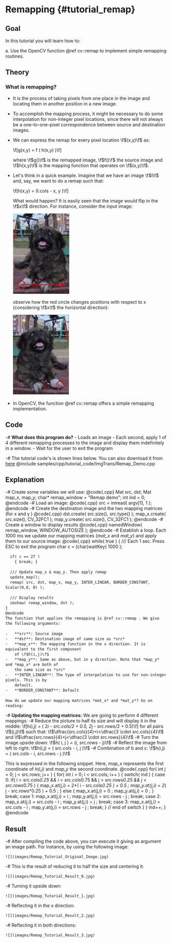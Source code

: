 Remapping {#tutorial_remap}
=========

Goal
----

In this tutorial you will learn how to:

a.  Use the OpenCV function @ref cv::remap to implement simple remapping routines.

Theory
------

### What is remapping?

-   It is the process of taking pixels from one place in the image and locating them in another
    position in a new image.
-   To accomplish the mapping process, it might be necessary to do some interpolation for
    non-integer pixel locations, since there will not always be a one-to-one-pixel correspondence
    between source and destination images.
-   We can express the remap for every pixel location \f$(x,y)\f$ as:

    \f[g(x,y) = f ( h(x,y) )\f]

    where \f$g()\f$ is the remapped image, \f$f()\f$ the source image and \f$h(x,y)\f$ is the mapping function
    that operates on \f$(x,y)\f$.

-   Let's think in a quick example. Imagine that we have an image \f$I\f$ and, say, we want to do a
    remap such that:

    \f[h(x,y) = (I.cols - x, y )\f]

    What would happen? It is easily seen that the image would flip in the \f$x\f$ direction. For
    instance, consider the input image:

    ![](images/Remap_Tutorial_Theory_0.jpg)

    observe how the red circle changes positions with respect to x (considering \f$x\f$ the horizontal
    direction):

    ![](images/Remap_Tutorial_Theory_1.jpg)

-   In OpenCV, the function @ref cv::remap offers a simple remapping implementation.

Code
----

-#  **What does this program do?**
    -   Loads an image
    -   Each second, apply 1 of 4 different remapping processes to the image and display them
        indefinitely in a window.
    -   Wait for the user to exit the program

-#  The tutorial code's is shown lines below. You can also download it from
    [here](https://github.com/opencv/opencv/tree/master/samples/cpp/tutorial_code/ImgTrans/Remap_Demo.cpp)
    @include samples/cpp/tutorial_code/ImgTrans/Remap_Demo.cpp

Explanation
-----------

-#  Create some variables we will use:
    @code{.cpp}
    Mat src, dst;
    Mat map_x, map_y;
    char* remap_window = "Remap demo";
    int ind = 0;
    @endcode
-#  Load an image:
    @code{.cpp}
    src = imread( argv[1], 1 );
    @endcode
-#  Create the destination image and the two mapping matrices (for x and y )
    @code{.cpp}
    dst.create( src.size(), src.type() );
    map_x.create( src.size(), CV_32FC1 );
    map_y.create( src.size(), CV_32FC1 );
    @endcode
-#  Create a window to display results
    @code{.cpp}
    namedWindow( remap_window, WINDOW_AUTOSIZE );
    @endcode
-#  Establish a loop. Each 1000 ms we update our mapping matrices (*mat_x* and *mat_y*) and apply
    them to our source image:
    @code{.cpp}
    while( true )
    {
      /// Each 1 sec. Press ESC to exit the program
      char c = (char)waitKey( 1000 );

      if( c == 27 )
        { break; }

      /// Update map_x & map_y. Then apply remap
      update_map();
      remap( src, dst, map_x, map_y, INTER_LINEAR, BORDER_CONSTANT, Scalar(0,0, 0) );

      /// Display results
      imshow( remap_window, dst );
    }
    @endcode
    The function that applies the remapping is @ref cv::remap . We give the following arguments:

    -   **src**: Source image
    -   **dst**: Destination image of same size as *src*
    -   **map_x**: The mapping function in the x direction. It is equivalent to the first component
        of \f$h(i,j)\f$
    -   **map_y**: Same as above, but in y direction. Note that *map_y* and *map_x* are both of
        the same size as *src*
    -   **INTER_LINEAR**: The type of interpolation to use for non-integer pixels. This is by
        default.
    -   **BORDER_CONSTANT**: Default

    How do we update our mapping matrices *mat_x* and *mat_y*? Go on reading:

-#  **Updating the mapping matrices:** We are going to perform 4 different mappings:
    -#  Reduce the picture to half its size and will display it in the middle:
        \f[h(i,j) = ( 2*i - src.cols/2  + 0.5, 2*j - src.rows/2  + 0.5)\f]
        for all pairs \f$(i,j)\f$ such that: \f$\dfrac{src.cols}{4}<i<\dfrac{3 \cdot src.cols}{4}\f$ and
        \f$\dfrac{src.rows}{4}<j<\dfrac{3 \cdot src.rows}{4}\f$
    -#  Turn the image upside down: \f$h( i, j ) = (i, src.rows - j)\f$
    -#  Reflect the image from left to right: \f$h(i,j) = ( src.cols - i, j )\f$
    -#  Combination of b and c: \f$h(i,j) = ( src.cols - i, src.rows - j )\f$

This is expressed in the following snippet. Here, *map_x* represents the first coordinate of
*h(i,j)* and *map_y* the second coordinate.
@code{.cpp}
for( int j = 0; j < src.rows; j++ )
{ for( int i = 0; i < src.cols; i++ )
{
      switch( ind )
  {
    case 0:
      if( i > src.cols*0.25 && i < src.cols*0.75 && j > src.rows*0.25 && j < src.rows*0.75 )
            {
          map_x.at<float>(j,i) = 2*( i - src.cols*0.25 ) + 0.5 ;
          map_y.at<float>(j,i) = 2*( j - src.rows*0.25 ) + 0.5 ;
         }
      else
    { map_x.at<float>(j,i) = 0 ;
          map_y.at<float>(j,i) = 0 ;
            }
              break;
    case 1:
          map_x.at<float>(j,i) = i ;
          map_y.at<float>(j,i) = src.rows - j ;
      break;
        case 2:
          map_x.at<float>(j,i) = src.cols - i ;
          map_y.at<float>(j,i) = j ;
      break;
        case 3:
          map_x.at<float>(j,i) = src.cols - i ;
          map_y.at<float>(j,i) = src.rows - j ;
      break;
      } // end of switch
}
  }
 ind++;
}
@endcode

Result
------

-#  After compiling the code above, you can execute it giving as argument an image path. For
    instance, by using the following image:

    ![](images/Remap_Tutorial_Original_Image.jpg)

-#  This is the result of reducing it to half the size and centering it:

    ![](images/Remap_Tutorial_Result_0.jpg)

-#  Turning it upside down:

    ![](images/Remap_Tutorial_Result_1.jpg)

-#  Reflecting it in the x direction:

    ![](images/Remap_Tutorial_Result_2.jpg)

-#  Reflecting it in both directions:

    ![](images/Remap_Tutorial_Result_3.jpg)
